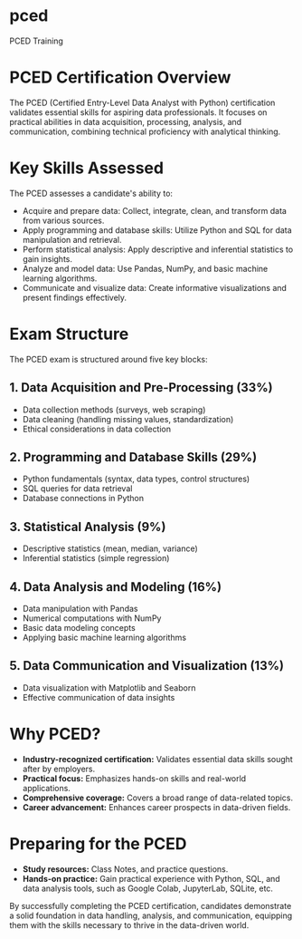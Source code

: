 # pced
PCED Training
#  PCED Certification Overview


The PCED (Certified Entry-Level Data Analyst with Python) certification validates essential skills for aspiring data professionals. It focuses on practical abilities in data acquisition, processing, analysis, and communication, combining technical proficiency with analytical thinking.

# Key Skills Assessed

The PCED assesses a candidate's ability to:

* Acquire and prepare data: Collect, integrate, clean, and transform data from various sources.
* Apply programming and database skills: Utilize Python and SQL for data manipulation and retrieval.
* Perform statistical analysis: Apply descriptive and inferential statistics to gain insights.
* Analyze and model data: Use Pandas, NumPy, and basic machine learning algorithms.
* Communicate and visualize data: Create informative visualizations and present findings effectively.

# Exam Structure

The PCED exam is structured around five key blocks:

## 1. Data Acquisition and Pre-Processing (33%)

* Data collection methods (surveys, web scraping)
* Data cleaning (handling missing values, standardization)
* Ethical considerations in data collection


## 2. Programming and Database Skills (29%)

* Python fundamentals (syntax, data types, control structures)
* SQL queries for data retrieval
* Database connections in Python


## 3. Statistical Analysis (9%)

* Descriptive statistics (mean, median, variance)
* Inferential statistics (simple regression)


## 4. Data Analysis and Modeling (16%)

* Data manipulation with Pandas
* Numerical computations with NumPy
* Basic data modeling concepts
* Applying basic machine learning algorithms


## 5. Data Communication and Visualization (13%)

* Data visualization with Matplotlib and Seaborn
* Effective communication of data insights

# Why PCED?

* **Industry-recognized certification:** Validates essential data skills sought after by employers.
* **Practical focus:** Emphasizes hands-on skills and real-world applications.
* **Comprehensive coverage:** Covers a broad range of data-related topics.
* **Career advancement:** Enhances career prospects in data-driven fields.

# Preparing for the PCED

* **Study resources:** Class Notes, and practice questions.
* **Hands-on practice:** Gain practical experience with Python, SQL, and data analysis tools, such as Google Colab, JupyterLab, SQLite, etc.


By successfully completing the PCED certification, candidates demonstrate a solid foundation in data handling, analysis, and communication, equipping them with the skills necessary to thrive in the data-driven world.

